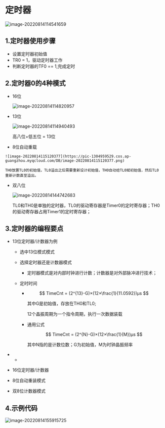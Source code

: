 # 定时器

![image-20220814114541659](https://pic-1304959529.cos.ap-guangzhou.myqcloud.com/DB/image-20220814114541659.png)

## 1.定时器使用步骤

- 设置定时器初始值
- TR0 = 1，驱动定时器工作
- 判断定时器的TF0 == 1,完成定时



## 2.定时器0的4种模式

- 16位

	![image-20220814114820957](https://pic-1304959529.cos.ap-guangzhou.myqcloud.com/DB/image-20220814114820957.png)

- 13位

	![image-20220814114940493](https://pic-1304959529.cos.ap-guangzhou.myqcloud.com/DB/image-20220814114940493.png)

	高八位+低五位 = 13位

-    8位自动重载

	![image-20220814115120377](https://pic-1304959529.cos.ap-guangzhou.myqcloud.com/DB/image-20220814115120377.png)

	TH0放置TL0的初始值，TL0溢出之后需要重新设计初始值，TH0自动给TL0赋初始值，然后TL0重新计数直至溢出。

- 双八位

	![image-20220814144742683](https://pic-1304959529.cos.ap-guangzhou.myqcloud.com/DB/image-20220814144742683.png)

	
	
	
	
	TL0和TH0是单独的定时器，TL0的驱动寄存器是Timer0的定时寄存器；TH0的驱动寄存器占用Timer1的定时寄存器；



## 3.定时器的编程要点

- 13位定时器/计数器为例

  - 选中13位模式模式

  - 选择定时器还是计数器模式

  	- 定时器模式是对内部时钟进行计数；计数器是对外部脉冲进行技术；

  - 定时时间

  	

  	-  
  		$$
  		TimeCnt = (2^{13}-G)×(12×\frac{1}{11.0592})μs
  		$$
  		

  		 其中G是初始值，存放在TH0和TL0;

  		12个晶振周期为一个指令周期，执行一次数据装载

  	- 通用公式
  		
  		
  		$$
  		TimeCnt = (2^{N}-G)×(12×\frac{1}{M})μs
  		$$
  		
  		
  		其中N指的是计数位数；G为初始值，M为时钟晶振频率

- - 

- 16位定时器/计数器

- 8位自动重装模式

- 双8位计数器模式

## 4.示例代码

![image-20220814155915725](https://pic-1304959529.cos.ap-guangzhou.myqcloud.com/DB/image-20220814155915725.png)



